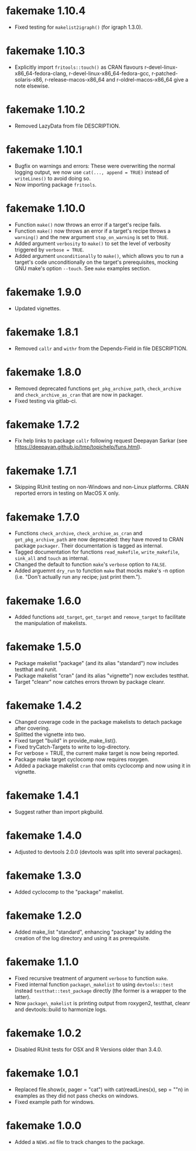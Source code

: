 # fakemake 1.10.4

* Fixed testing for `makelist2igraph()` (for igraph 1.3.0). 

# fakemake 1.10.3

* Explicitly import `fritools::touch()` as CRAN flavours
  r-devel-linux-x86\_64-fedora-clang, r-devel-linux-x86\_64-fedora-gcc, 
  r-patched-solaris-x86, r-release-macos-x86\_64 and r-oldrel-macos-x86\_64
  give a note elsewise.

# fakemake 1.10.2

* Removed LazyData from file DESCRIPTION.

# fakemake 1.10.1

* Bugfix on warnings and errors:
  These were overwriting the normal logging output, we now use 
  `cat(..., append = TRUE)` instead of `writeLines()` to avoid doing so.
* Now importing package `fritools`.

# fakemake 1.10.0

* Function `make()` now throws an error if a target's recipe fails.
* Function `make()` now throws an error if a target's recipe throws a
  `warning()` and the new argument `stop_on_warning` is set to `TRUE`.
* Added argument `verbosity` to `make()` to set the level of verbosity triggered
  by `verbose = TRUE`. 
* Added argument `unconditionally` to `make()`, which allows you to run a
  target's code unconditionally on the target's prerequisites, mocking GNU
  make's option `--touch`. See `make` examples section.

# fakemake 1.9.0

* Updated vignettes.

# fakemake 1.8.1

* Removed `callr` and `withr` from the Depends-Field in file DESCRIPTION.

# fakemake 1.8.0

* Removed deprecated functions `get_pkg_archive_path`,
    `check_archive` and `check_archive_as_cran` that are now in packager. 
* Fixed testing via gitlab-ci.

# fakemake 1.7.2

* Fix help links to package `callr` following request
  Deepayan Sarkar (see https://deepayan.github.io/tmp/topichelp/funs.html).

# fakemake 1.7.1

* Skipping RUnit testing on non-Windows and non-Linux platforms.
  CRAN reported errors in testing on MacOS X only.

# fakemake 1.7.0

* Functions `check_archive`, `check_archive_as_cran` and `get_pkg_archive_path`
  are now deprecated: they have moved to CRAN package `packager`. Their
  documentation is tagged as internal.
* Tagged documentation for functions `read_makefile`, `write_makefile`,
  `sink_all` and `touch` as internal.
* Changed the default to function `make`'s `verbose` option to `FALSE`.
* Added arguemnt `dry_run` to function `make` that mocks make's -n option 
  (i.e. "Don't actually run any recipe; just print them.").

# fakemake 1.6.0

* Added  functions `add_target`, `get_target` and `remove_target` to facilitate
  the manipulation of makelists.

# fakemake 1.5.0

* Package makelist "package" (and its alias "standard") now includes testthat 
  and runit.
* Package makelist "cran" (and its alias "vignette") now excludes testthat.
* Target "cleanr" now catches errors thrown by package cleanr.

# fakemake 1.4.2

* Changed coverage code in the package makelists to detach package after
  covering.
* Splitted the vignette into two.
* Fixed target "build" in provide\_make\_list().
* Fixed tryCatch-Targets to write to log-directory.
* For verbose = TRUE, the current make target is now being reported.
* Package make target cyclocomp now requires roxygen.
* Added a package makelist `cran` that omits cyclocomp and now using it in
  vignette.

# fakemake 1.4.1

* Suggest rather than import pkgbuild.

# fakemake 1.4.0

* Adjusted to devtools 2.0.0 (devtools was split into several packages).

# fakemake 1.3.0

* Added cyclocomp to the "package" makelist.

# fakemake 1.2.0

* Added make\_list "standard", enhancing "package" by adding the creation of the
  log directory and using it as prerequisite.

# fakemake 1.1.0

* Fixed recursive treatment of argument `verbose` to function `make`.
* Fixed internal function `package\_makelist` to using `devtools::test` instead 
  `testthat::test_package` directly (the former is a wrapper to the latter).
* Now `package\_makelist` is printing output from roxygen2, testthat, cleanr and
  devtools::build to harmonize logs.

# fakemake 1.0.2

* Disabled RUnit tests for OSX and R Versions older than 3.4.0.

# fakemake 1.0.1

* Replaced file.show(x, pager = "cat") with cat(readLines(x), sep = "\"n) in
  examples as they did not pass checks on windows.
* Fixed example path for windows. 

# fakemake 1.0.0

* Added a `NEWS.md` file to track changes to the package.



